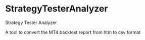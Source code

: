 # StrategyTesterAnalyzer
Strategy Tester Analyzer

A tool to convert the MT4 backtest report from htm to csv format
